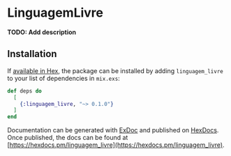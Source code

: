 # LinguagemLivre

**TODO: Add description**

## Installation

If [available in Hex](https://hex.pm/docs/publish), the package can be installed
by adding `linguagem_livre` to your list of dependencies in `mix.exs`:

```elixir
def deps do
  [
    {:linguagem_livre, "~> 0.1.0"}
  ]
end
```

Documentation can be generated with [ExDoc](https://github.com/elixir-lang/ex_doc)
and published on [HexDocs](https://hexdocs.pm). Once published, the docs can
be found at [https://hexdocs.pm/linguagem_livre](https://hexdocs.pm/linguagem_livre).

